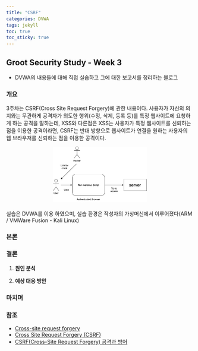 ```yaml
---
title: "CSRF"
categories: DVWA
tags: jekyll
toc: true  
toc_sticky: true 
---
```


## Groot Security Study - Week 3
 - DVWA의 내용들에 대해 직접 실습하고 그에 대한 보고서를 정리하는 블로그

### 개요
  3주차는 CSRF(Cross Site Request Forgery)에 관한 내용이다. 사용자가 자신의 의지와는 무관하게 공격자가 의도한 행위(수정, 삭제, 등록 등)를 특정 웹사이트에 요청하게 하는 공격을 말하는데, XSS와 다른점은 XSS는 사용자가 특정 웹사이트를 신뢰하는 점을 이용한 공격이라면, CSRF는 반대 방향으로 웹사이트가 연결을 원하는 사용자의 웹 브라우저를 신뢰하는 점을 이용한 공격이다.<br/>
  <center><img src="/assets/230629/CSRF_Diagram.png" width="50%" height="50%" alt="CSRF_Diagram"></center><br/>
  실습은 DVWA를 이용 하였으며, 실습 환경은 작성자의 가상머신에서 이루어졌다(ARM / VMWare Fusion - Kali Linux)<br/>

### 본론


### 결론
  1. **원인 분석**

  2. **예상 대응 방안**

### 마치며


### 참조
  * [Cross-site request forgery](https://en.wikipedia.org/wiki/Cross-site_request_forgery)
  * [Cross Site Request Forgery (CSRF)](https://owasp.org/www-community/attacks/csrf)
  * [CSRF(Cross-Site Request Forgery) 공격과 방어](https://junhyunny.github.io/information/security/spring-boot/spring-security/cross-site-reqeust-forgery/)